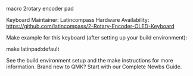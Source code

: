 macro 2rotary encoder pad

Keyboard Maintainer: Latincompass
Hardware Availability: https://github.com/latincompass/2-Rotary-Encoder-OLED-Keyboard

Make example for this keyboard (after setting up your build environment):

make latinpad:default

See the build environment setup and the make instructions for more information. Brand new to QMK? Start with our Complete Newbs Guide.
